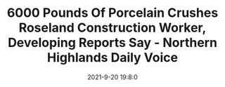 ---
"title": "6000 Pounds Of Porcelain Crushes Roseland Construction Worker, Developing Reports Say - Northern Highlands Daily Voice"
"date": "2021-9-20 19:8:0"
"feed_name": "GOOGLENEWSCONSTRUCTION"
"feed_website": "https://news.google.com/search?q=construction%2Bincident&hl=en-US&gl=US&ceid=US:en"
"feed_rss": "https://news.google.com/rss/search?q=construction%2Bincident&hl=en-US&gl=US&ceid=US:en"
"link": "https://dailyvoice.com/new-jersey/northernhighlands/police-fire/6000-pounds-of-porcelain-crushes-roseland-construction-worker-developing-reports-say/816613/"
"source": "{'href': 'https://dailyvoice.com', 'title': 'Northern Highlands Daily Voice'}"
"file": "_posts/2021-1-1-17e285d60257b202835ee91c9893951a11d5bdb9.md"
"accident": "1"
"drilling": "0"
"dead": "0"
"injured": "1"
"arrested": "0"
"place": "roseland"
"where": "construction site"
"causes": "crush"
"place_uri": "http://en.wikipedia.org/wiki/Roseland%2C_Chicago"
---